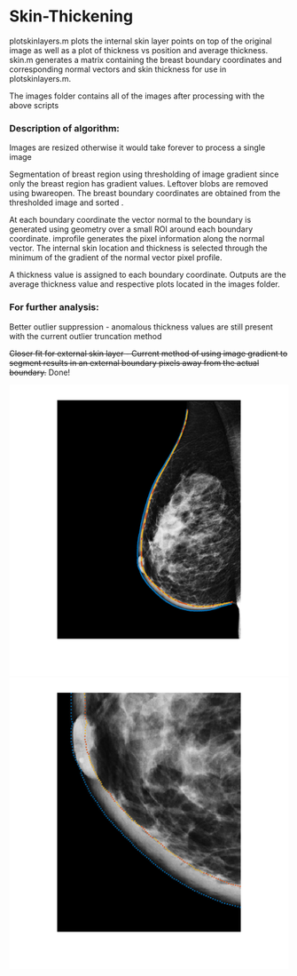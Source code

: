 # Skin-Thickening

plotskinlayers.m plots the internal skin layer points on top of the original image as well as a plot of thickness vs position and average thickness.
skin.m generates a matrix containing the breast boundary coordinates and corresponding normal vectors and skin thickness for use in plotskinlayers.m.

The images folder contains all of the images after processing with the above scripts

### Description of algorithm:
Images are resized otherwise it would take forever to process a single image

Segmentation of breast region using thresholding of image gradient since only the breast region has gradient values.
Leftover blobs are removed using bwareopen.
The breast boundary coordinates are obtained from the thresholded image and sorted .

At each boundary coordinate the vector normal to the boundary is generated using geometry over a small ROI around each boundary coordinate.
improfile generates the pixel information along the normal vector.  The internal skin location and thickness is selected through the minimum of the gradient of the normal vector pixel profile.  

A thickness value is assigned to each boundary coordinate.  Outputs are the average thickness value and respective plots located in the images folder.

### For further analysis: 
Better outlier suppression - anomalous thickness values are still present with the current outlier truncation method 

~~Closer fit for external skin layer - Current method of using image gradient to segment results in an external boundary pixels away from the actual boundary.~~ Done!

![alt text](https://github.com/xsaardo/Skin-Thickening-master/blob/master/sample-skin-thickening-1.png "Mammogram with skin layer labeled") ![alt text](https://github.com/xsaardo/Skin-Thickening-master/blob/master/sample-skin-thickening-2.png "Close up of labeled skin layer")

